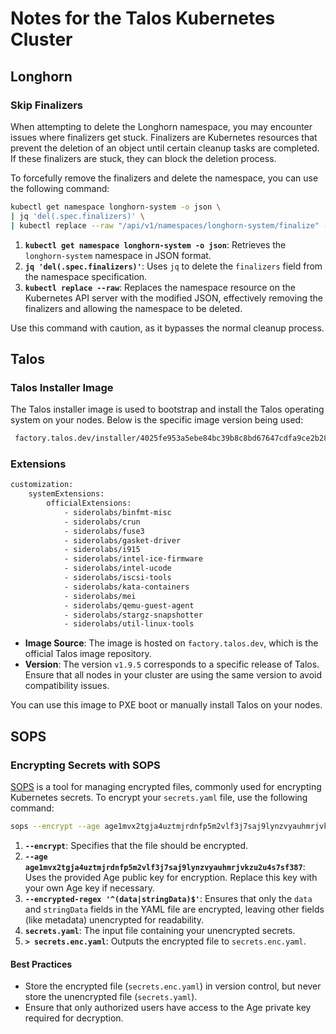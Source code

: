 # Notes for the Talos Kubernetes Cluster

## Longhorn

### Skip Finalizers

When attempting to delete the Longhorn namespace, you may encounter issues where finalizers get stuck. Finalizers are Kubernetes resources that prevent the deletion of an object until certain cleanup tasks are completed. If these finalizers are stuck, they can block the deletion process.

To forcefully remove the finalizers and delete the namespace, you can use the following command:

```bash
kubectl get namespace longhorn-system -o json \
| jq 'del(.spec.finalizers)' \
| kubectl replace --raw "/api/v1/namespaces/longhorn-system/finalize" -f -
```

1. **`kubectl get namespace longhorn-system -o json`**: Retrieves the `longhorn-system` namespace in JSON format.
2. **`jq 'del(.spec.finalizers)'`**: Uses `jq` to delete the `finalizers` field from the namespace specification.
3. **`kubectl replace --raw`**: Replaces the namespace resource on the Kubernetes API server with the modified JSON, effectively removing the finalizers and allowing the namespace to be deleted.

Use this command with caution, as it bypasses the normal cleanup process.

## Talos

### Talos Installer Image

The Talos installer image is used to bootstrap and install the Talos operating system on your nodes. Below is the specific image version being used:

```bash
 factory.talos.dev/installer/4025fe953a5ebe84bc39b8c8bd67647cdfa9ce2b28b5517f448286df5f75794c:v1.9.5
```

### Extensions

```bash
customization:
    systemExtensions:
        officialExtensions:
            - siderolabs/binfmt-misc
            - siderolabs/crun
            - siderolabs/fuse3
            - siderolabs/gasket-driver
            - siderolabs/i915
            - siderolabs/intel-ice-firmware
            - siderolabs/intel-ucode
            - siderolabs/iscsi-tools
            - siderolabs/kata-containers
            - siderolabs/mei
            - siderolabs/qemu-guest-agent
            - siderolabs/stargz-snapshotter
            - siderolabs/util-linux-tools
```

- **Image Source**: The image is hosted on `factory.talos.dev`, which is the official Talos image repository.
- **Version**: The version `v1.9.5` corresponds to a specific release of Talos. Ensure that all nodes in your cluster are using the same version to avoid compatibility issues.

You can use this image to PXE boot or manually install Talos on your nodes.

## SOPS

### Encrypting Secrets with SOPS

[SOPS](https://github.com/getsops/sops) is a tool for managing encrypted files, commonly used for encrypting Kubernetes secrets. To encrypt your `secrets.yaml` file, use the following command:

```bash
sops --encrypt --age age1mvx2tgja4uztmjrdnfp5m2vlf3j7saj9lynzvyauhmrjvkzu2u4s7sf387 --encrypted-regex '^(data|stringData)$' secrets.yaml > secrets.enc.yaml
```

1. **`--encrypt`**: Specifies that the file should be encrypted.
2. **`--age age1mvx2tgja4uztmjrdnfp5m2vlf3j7saj9lynzvyauhmrjvkzu2u4s7sf387`**: Uses the provided Age public key for encryption. Replace this key with your own Age key if necessary.
3. **`--encrypted-regex '^(data|stringData)$'`**: Ensures that only the `data` and `stringData` fields in the YAML file are encrypted, leaving other fields (like metadata) unencrypted for readability.
4. **`secrets.yaml`**: The input file containing your unencrypted secrets.
5. **`> secrets.enc.yaml`**: Outputs the encrypted file to `secrets.enc.yaml`.

#### Best Practices

- Store the encrypted file (`secrets.enc.yaml`) in version control, but never store the unencrypted file (`secrets.yaml`).
- Ensure that only authorized users have access to the Age private key required for decryption.
